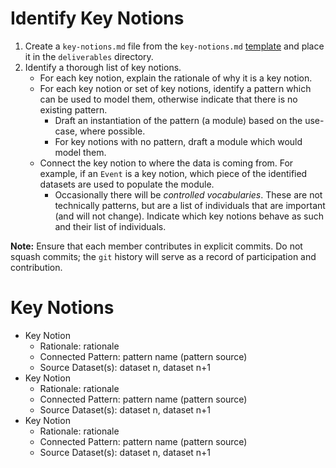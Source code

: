 # Identify Key Notions
1. Create a `key-notions.md` file from the `key-notions.md` [template](../templates/key-notions.md) and place it in the `deliverables` directory.
2. Identify a thorough list of key notions. 
    * For each key notion, explain the rationale of why it is a key notion.
    * For each key notion or set of key notions, identify a pattern which can be used to model them, otherwise indicate that there is no existing pattern.
        * Draft an instantiation of the pattern (a module) based on the use-case, where possible.
        * For key notions with no pattern, draft a module which would model them.
    * Connect the key notion to where the data is coming from. For example, if an `Event` is a key notion, which piece of the identified datasets are used to populate the module.
        * Occasionally there will be _controlled vocabularies_. These are not technically patterns, but are a list of individuals that are important (and will not change). Indicate which key notions behave as such and their list of individuals.

**Note:** Ensure that each member contributes in explicit commits. Do not squash commits; the `git` history will serve as a record of participation and contribution.


# Key Notions

* Key Notion
    * Rationale: rationale
    * Connected Pattern: pattern name (pattern source)
    * Source Dataset(s): dataset n, dataset n+1
* Key Notion
    * Rationale: rationale
    * Connected Pattern: pattern name (pattern source)
    * Source Dataset(s): dataset n, dataset n+1
* Key Notion
    * Rationale: rationale
    * Connected Pattern: pattern name (pattern source)
    * Source Dataset(s): dataset n, dataset n+1
